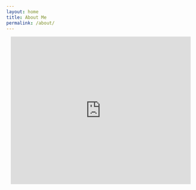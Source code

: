 ```yaml
---
layout: home
title: About Me
permalink: /about/
---
```


<p align=center> 
  <iframe src="https://giphy.com/embed/MeJgB3yMMwIaHmKD4z" width="480" height="394" frameBorder="0" class="giphy-embed" allowFullScreen></iframe><p><a href="https://giphy.com/gifs/2000s-00s-middle-school-MeJgB3yMMwIaHmKD4z">
</p>


